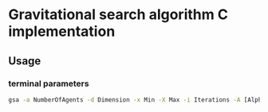 # Gravitational search algorithm C implementation

## Usage

### terminal parameters

```cmd
gsa -a NumberOfAgents -d Dimension -x Min -X Max -i Iterations -A [Alpha] -G [Gravity] -e [Epsilon] -f Function
```